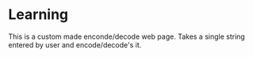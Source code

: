 # Learning
This is a custom made enconde/decode web page. Takes a single string entered by user and encode/decode's it. 
